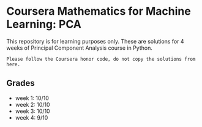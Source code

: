 # Coursera Mathematics for Machine Learning: PCA

This repository is for learning purposes only. These are solutions for 4 weeks
of Principal Component Analysis course in Python.

    Please follow the Coursera honor code, do not copy the solutions from here.

## Grades

- week 1: 10/10
- week 2: 10/10
- week 3: 10/10
- week 4: 9/10
